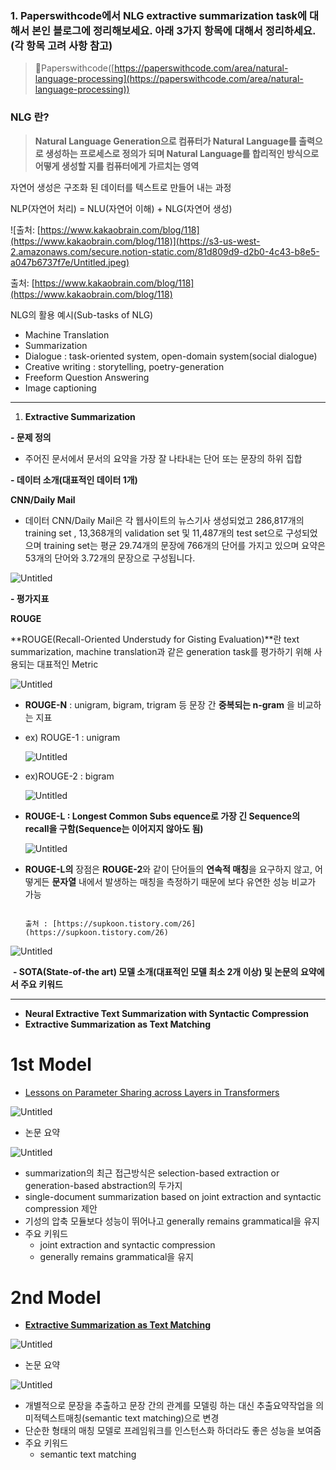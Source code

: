 ### 1. Paperswithcode에서 NLG extractive summarization task에 대해서 본인 블로그에 정리해보세요. 아래 3가지 항목에 대해서 정리하세요. (각 항목 고려 사항 참고)

> 🔗Paperswithcode([https://paperswithcode.com/area/natural-language-processing](https://paperswithcode.com/area/natural-language-processing))
> 

### NLG 란?

> ****Natural Language Generation으로 컴퓨터가 Natural Language를 출력으로 생성하는 프로세스로 정의가 되며 Natural Language를 합리적인 방식으로 어떻게 생성할 지를 컴퓨터에게 가르치는 영역****
> 

자연어 생성은 구조화 된 데이터를 텍스트로 만들어 내는 과정

NLP(자연어 처리) = NLU(자연어 이해) + NLG(자연어 생성)

![출처: [https://www.kakaobrain.com/blog/118](https://www.kakaobrain.com/blog/118)](https://s3-us-west-2.amazonaws.com/secure.notion-static.com/81d809d9-d2b0-4c43-b8e5-a047b6737f7e/Untitled.jpeg)

출처: [https://www.kakaobrain.com/blog/118](https://www.kakaobrain.com/blog/118)

NLG의 활용 예시(Sub-tasks of NLG)

- Machine Translation
- Summarization
- Dialogue : task-oriented system, open-domain system(social dialogue)
- Creative writing : storytelling, poetry-generation
- Freeform Question Answering
- Image captioning

---

 1) **Extractive Summarization**

**- 문제 정의**

- 주어진 문서에서 문서의 요약을 가장 잘 나타내는 단어 또는 문장의 하위 집합

**- 데이터 소개(대표적인 데이터 1개)**

****CNN/Daily Mail****

- 데이터 CNN/Daily Mail은 각 웹사이트의 뉴스기사 생성되었고 
286,817개의 training set , 13,368개의 validation set 및 11,487개의 test set으로 구성되었으며  training set는 평균 29.74개의 문장에 766개의 단어를 가지고 있으며 요약은 53개의 단어와 3.72개의 문장으로 구성됩니다.

![Untitled](https://s3-us-west-2.amazonaws.com/secure.notion-static.com/254c243b-ad9e-411d-a276-d19f69dadef6/Untitled.png)

**- 평가지표**

**ROUGE**

**ROUGE(Recall-Oriented Understudy for Gisting Evaluation)**란 text summarization, machine translation과 같은 generation task를 평가하기 위해 사용되는 대표적인 Metric

![Untitled](https://s3-us-west-2.amazonaws.com/secure.notion-static.com/91dac035-a717-4773-afaa-b1bb2b25711c/Untitled.png)

- **ROUGE-N** :  unigram, bigram, trigram 등 문장 간 **중복되는 n-gram** 을 비교하는 지표
- ex) ROUGE-1 : unigram
    
    ![Untitled](https://s3-us-west-2.amazonaws.com/secure.notion-static.com/21fc749d-f1e1-427a-b630-b0f2f7c00316/Untitled.png)
    
- ex)ROUGE-2 : bigram
    
    ![Untitled](https://s3-us-west-2.amazonaws.com/secure.notion-static.com/3e417e11-9f9f-4991-9bf2-5fafec37ee9f/Untitled.png)
    
- **ROUGE-L : Longest Common Subs equence로 가장 긴 Sequence의 recall을 구함(Sequence는 이어지지 않아도 됨)**
    
    ![Untitled](https://s3-us-west-2.amazonaws.com/secure.notion-static.com/6ab54af0-c571-4ff2-a0cd-753edd1a0573/Untitled.png)
    
- **ROUGE-L의** 장점은 **ROUGE-2**와 같이 단어들의 **연속적 매칭**을 요구하지 않고, 어떻게든 **문자열** 내에서 발생하는 매칭을 측정하기 때문에 보다 유연한 성능 비교가 가능

                                                                                      출처 : [https://supkoon.tistory.com/26](https://supkoon.tistory.com/26)

![Untitled](https://s3-us-west-2.amazonaws.com/secure.notion-static.com/f461336e-4d64-410d-81ac-356e7fd4eff1/Untitled.jpeg)

 **- SOTA(State-of-the art) 모델 소개(대표적인 모델 최소 2개 이상) 및 
   논문의 요약에서 주요 키워드**

---

- ****Neural Extractive Text Summarization with Syntactic Compression****
- ****Extractive Summarization as Text Matching****

# 1st Model

- [Lessons on Parameter Sharing across Layers in Transformers](https://paperswithcode.com/paper/lessons-on-parameter-sharing-across-layers-in)

![Untitled](https://s3-us-west-2.amazonaws.com/secure.notion-static.com/0ed48bbd-4f25-4ec1-8b4e-5e5c5330a26e/Untitled.png)

- 논문 요약

![Untitled](https://s3-us-west-2.amazonaws.com/secure.notion-static.com/1723414e-960a-4976-b63b-3c08b703c182/Untitled.png)

- summarization의 최근 접근방식은 selection-based extraction or generation-based abstraction의 두가지
- single-document summarization based on joint extraction and syntactic compression 제안
- 기성의 압축 모듈보다 성능이 뛰어나고 generally remains grammatical을 유지
- 주요 키워드
    - joint extraction and syntactic compression
    - generally remains grammatical을 유지

# 2nd Model

- ****[Extractive Summarization as Text Matching](https://paperswithcode.com/paper/extractive-summarization-as-text-matching)****

![Untitled](https://s3-us-west-2.amazonaws.com/secure.notion-static.com/0d716c01-2b14-4fe8-80cb-b1caec573184/Untitled.png)

- 논문 요약

![Untitled](https://s3-us-west-2.amazonaws.com/secure.notion-static.com/ae1244f5-e612-4e94-a13f-fbd70fd8df0a/Untitled.png)

- 개별적으로 문장을 추출하고 문장 간의 관계를 모델링 하는 대신 추출요약작업을 의미적텍스트매칭(semantic text matching)으로 변경
- 단순한 형태의 매칭 모델로 프레임워크를 인스턴스화 하더라도 좋은 성능을 보여줌
- 주요 키워드
    - semantic text matching
